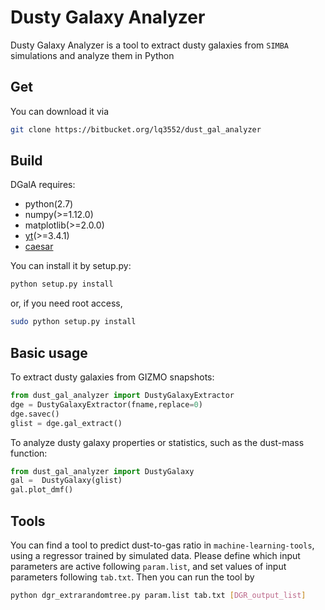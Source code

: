 # Dusty Galaxy Analyzer
Dusty Galaxy Analyzer is a tool to extract dusty galaxies from `SIMBA` simulations and analyze them in Python

## Get

You can download it via
```bash
git clone https://bitbucket.org/lq3552/dust_gal_analyzer
```

## Build

DGalA requires:

 * python(2.7)
 * numpy(>=1.12.0)
 * matplotlib(>=2.0.0)
 * [yt](http://yt-project.org)(>=3.4.1)
 * [caesar](http://caesar.readthedocs.io/en/latest/index.html)

You can install it by setup.py:
```bash
python setup.py install
```

or, if you need root access,
```bash
sudo python setup.py install
```

## Basic usage

To extract dusty galaxies from GIZMO snapshots:
```python
from dust_gal_analyzer import DustyGalaxyExtractor 
dge = DustyGalaxyExtractor(fname,replace=0)
dge.savec()
glist = dge.gal_extract()
```

To analyze dusty galaxy properties or statistics, such as the dust-mass function:
```python
from dust_gal_analyzer import DustyGalaxy
gal =  DustyGalaxy(glist)
gal.plot_dmf()
```

## Tools

You can find a tool to predict dust-to-gas ratio in `machine-learning-tools`, using a regressor trained by simulated data. 
Please define which input parameters are active following `param.list`, and set values of input parameters following `tab.txt`.
Then you can run the tool by
```bash
python dgr_extrarandomtree.py param.list tab.txt [DGR_output_list]
```
